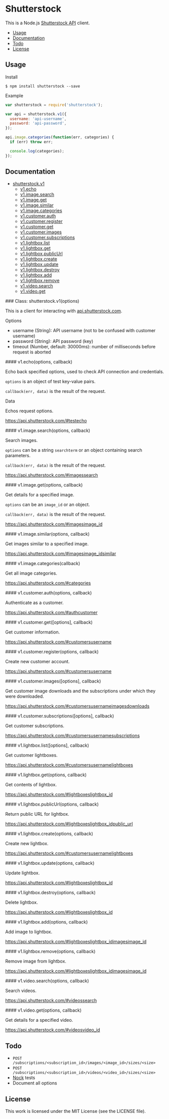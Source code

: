# Shutterstock

This is a Node.js [Shutterstock API][api] client.

 * [Usage](#usage)
 * [Documentation](#documentation)
 * [Todo](#todo)
 * [License](#license)

## Usage

Install

``` console
$ npm install shutterstock --save
```

Example

``` javascript
var shutterstock = require('shutterstock');

var api = shutterstock.v1({
  username: 'api-username',
  password: 'api-password',
});

api.image.categories(function(err, categories) {
  if (err) throw err;

  console.log(categories);
});
```

## Documentation

 * [shutterstock.v1](#v1)
   * [v1.echo](#v1.echo)
   * [v1.image.search](#v1.image.search)
   * [v1.image.get](#v1.image.get)
   * [v1.image.similar](#v1.image.similar)
   * [v1.image.categories](#v1.image.categories)
   * [v1.customer.auth](#v1.customer.auth)
   * [v1.customer.register](#v1.customer.register)
   * [v1.customer.get](#v1.customer.get)
   * [v1.customer.images](#v1.customer.images)
   * [v1.customer.subscriptions](#v1.customer.subscriptions)
   * [v1.lightbox.list](#v1.lightbox.list)
   * [v1.lightbox.get](#v1.lightbox.get)
   * [v1.lightbox.publicUrl](#v1.lightbox.publicUrl)
   * [v1.lightbox.create](#v1.lightbox.create)
   * [v1.lightbox.update](#v1.lightbox.update)
   * [v1.lightbox.destroy](#v1.lightbox.destroy)
   * [v1.lightbox.add](#v1.lightbox.add)
   * [v1.lightbox.remove](#v1.lightbox.remove)
   * [v1.video.search](#v1.video.search)
   * [v1.video.get](#v1.video.get)

<a name="v1"/>
### Class: shutterstock.v1(options)

This is a client for interacting with [api.shutterstock.com][api].

Options

 * username (String): API username (not to be confused with customer username)
 * password (String): API password (key)
 * timeout (Number, default: 30000ms): number of milliseconds before request is aborted

<a name="v1.echo"/>
#### v1.echo(options, callback)

Echo back specified options, used to check API connection and credentials.

`options` is an object of test key-value pairs.

`callback(err, data)` is the result of the request.

Data

Echos request options.

https://api.shutterstock.com/#testecho

<a name="v1.image.search"/>
#### v1.image.search(options, callback)

Search images.

`options` can be a string `searchterm` or an object containing search parameters.

`callback(err, data)` is the result of the request.

https://api.shutterstock.com/#imagessearch

<a name="v1.image.get"/>
#### v1.image.get(options, callback)

Get details for a specified image.

`options` can be an `image_id` or an object.

`callback(err, data)` is the result of the request.

https://api.shutterstock.com/#imagesimage_id

<a name="v1.image.similar"/>
#### v1.image.similar(options, callback)

Get images similar to a specified image.

https://api.shutterstock.com/#imagesimage_idsimilar

<a name="v1.image.categories"/>
#### v1.image.categories(callback)

Get all image categories.

https://api.shutterstock.com/#categories

<a name="v1.customer.auth"/>
#### v1.customer.auth(options, callback)

Authenticate as a customer.

https://api.shutterstock.com/#authcustomer

<a name="v1.customer.get"/>
#### v1.customer.get([options], callback)

Get customer information.

https://api.shutterstock.com/#customersusername

<a name="v1.customer.register"/>
#### v1.customer.register(options, callback)

Create new customer account.

https://api.shutterstock.com/#customersusername

<a name="v1.customer.images"/>
#### v1.customer.images([options], callback)

Get customer image downloads and the subscriptions under which they
were downloaded.

https://api.shutterstock.com/#customersusernameimagesdownloads

<a name="v1.customer.subscriptions"/>
#### v1.customer.subscriptions([options], callback)

Get customer subscriptions.

https://api.shutterstock.com/#customersusernamesubscriptions

<a name="v1.lightbox.list"/>
#### v1.lightbox.list([options], callback)

Get customer lightboxes.

https://api.shutterstock.com/#customersusernamelightboxes

<a name="v1.lightbox.get"/>
#### v1.lightbox.get(options, callback)

Get contents of lightbox.

https://api.shutterstock.com/#lightboxeslightbox_id

<a name="v1.lightbox.publicUrl"/>
#### v1.lightbox.publicUrl(options, callback)

Return public URL for lightbox.

https://api.shutterstock.com/#lightboxeslightbox_idpublic_url

<a name="v1.lightbox.create"/>
#### v1.lightbox.create(options, callback)

Create new lightbox.

https://api.shutterstock.com/#customersusernamelightboxes

<a name="v1.lightbox.update"/>
#### v1.lightbox.update(options, callback)

Update lightbox.

https://api.shutterstock.com/#lightboxeslightbox_id

<a name="v1.lightbox.destroy"/>
#### v1.lightbox.destroy(options, callback)

Delete lightbox.

https://api.shutterstock.com/#lightboxeslightbox_id

<a name="v1.lightbox.add"/>
#### v1.lightbox.add(options, callback)

Add image to lightbox.

https://api.shutterstock.com/#lightboxeslightbox_idimagesimage_id

<a name="v1.lightbox.remove"/>
#### v1.lightbox.remove(options, callback)

Remove image from lightbox.

https://api.shutterstock.com/#lightboxeslightbox_idimagesimage_id

<a name="v1.video.search"/>
#### v1.video.search(options, callback)

Search videos.

https://api.shutterstock.com/#videossearch

<a name="v1.video.get"/>
#### v1.video.get(options, callback)

Get details for a specified video.

https://api.shutterstock.com/#videosvideo_id

## Todo

 * `POST /subscriptions/<subscription_id>/images/<image_id>/sizes/<size>`
 * `POST /subscriptions/<subscription_id>/videos/<video_id>/sizes/<size>`
 * [Nock](https://www.npmjs.org/package/nock) tests
 * Document all options

## License

This work is licensed under the MIT License (see the LICENSE file).

[api]: https://api.shutterstock.com/
